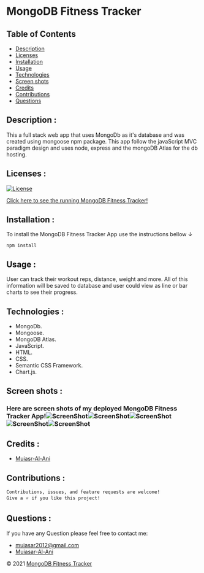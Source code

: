 
# MongoDB Fitness Tracker

## Table of Contents

- [Description](#description-)
- [Licenses](#licenses-)
- [Installation](#installation-)
- [Usage](#usage-)
- [Technologies](#technologies-)
- [Screen shots](#screen-shots-)
- [Credits](#credits-)
- [Contributions](#contributions-)
- [Questions](#questions-)


## Description : 
This a full stack web app that uses MongoDb as it's database and was created using mongoose npm package. This app follow the javaScript MVC paradigm design and uses node, express and the mongoDB Atlas for the db hosting.

## Licenses :
[![License](https://img.shields.io/badge/License-MIT-yellow.svg)](https://opensource.org/licenses/MIT)


[Click here to see the running MongoDB Fitness Tracker!](https://cryptic-stream-26960.herokuapp.com/)


## Installation : 
To install the MongoDB Fitness Tracker App use the instructions bellow &#8595;
```
npm install
```



## Usage : 
User can track their workout reps, distance, weight and more. All of this information will be saved to database and user could view as line or bar charts to see their progress.

## Technologies : 

-  MongoDb.
-  Mongoose.
-  MongoDB Atlas.
-  JavaScript.
-  HTML.
-  CSS.
-  Semantic CSS Framework.
-  Chart.js.

## Screen shots : 
### Here are screen shots of my deployed MongoDB Fitness Tracker App!![ScreenShot](./public/images/fitness1.png)![ScreenShot](./public/images/fitness2.png)![ScreenShot](./public/images/fitness3.png)![ScreenShot](./public/images/fitness4.png)![ScreenShot](./public/images/fitness5.png)



## Credits :

- [Muiasr-Al-Ani](https://github.com/Muiasr-Al-Ani)


## Contributions :
    Contributions, issues, and feature requests are welcome!
    Give a ⭐️ if you like this project!



## Questions : 
If you have any Question please feel free to contact me:
- muiasar2012@gmail.com
- [Muiasar-Al-Ani](https://github.com/Muiasar-Al-Ani)



&copy; 2021 [MongoDB Fitness Tracker](https://github.com/Muiasar-Al-Ani)
